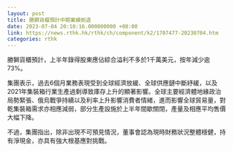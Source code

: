 ```yaml
---
layout: post
title: 勝獅貨櫃預計中期業績倒退
date: 2023-07-04 20:10:16.000000000 +08:00
link: https://news.rthk.hk/rthk/ch/component/k2/1707477-20230704.htm
categories: rthk
---
```


勝獅貨櫃預計，上半年錄得股東應佔綜合溢利不多於1千萬美元，按年減少逾73%。

集團表示，過去6個月業務表現受到全球經濟放緩、全球供應鏈中斷紓緩，以及2021年集裝箱行業生產過剩導致庫存上升的顯著影響。全球主要經濟體地緣政治局勢緊張、俄烏戰爭持續以及利率上升影響消費者情緒，進而影響全球貿易量，對乾集裝箱需求亦相應減弱，部分生產設施於上半年間歇關閉，產量及相應平均售價大幅下降。

不過，集團指出，除非出現不可預見情況，董事會認為現時財務狀況整體穩健，持有淨現金，亦具有強大根基應對挑戰。
